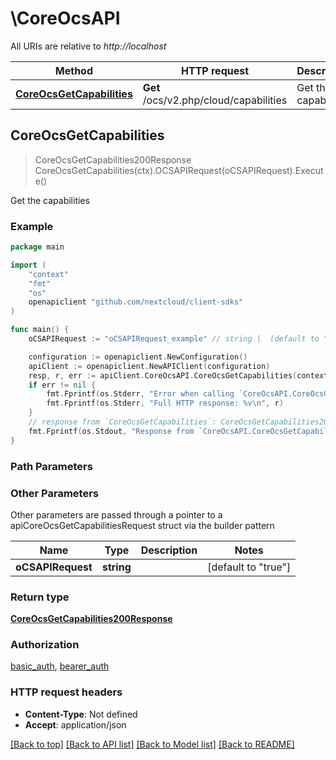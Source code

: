 # \CoreOcsAPI

All URIs are relative to *http://localhost*

Method | HTTP request | Description
------------- | ------------- | -------------
[**CoreOcsGetCapabilities**](CoreOcsAPI.md#CoreOcsGetCapabilities) | **Get** /ocs/v2.php/cloud/capabilities | Get the capabilities



## CoreOcsGetCapabilities

> CoreOcsGetCapabilities200Response CoreOcsGetCapabilities(ctx).OCSAPIRequest(oCSAPIRequest).Execute()

Get the capabilities

### Example

```go
package main

import (
    "context"
    "fmt"
    "os"
    openapiclient "github.com/nextcloud/client-sdks"
)

func main() {
    oCSAPIRequest := "oCSAPIRequest_example" // string |  (default to "true")

    configuration := openapiclient.NewConfiguration()
    apiClient := openapiclient.NewAPIClient(configuration)
    resp, r, err := apiClient.CoreOcsAPI.CoreOcsGetCapabilities(context.Background()).OCSAPIRequest(oCSAPIRequest).Execute()
    if err != nil {
        fmt.Fprintf(os.Stderr, "Error when calling `CoreOcsAPI.CoreOcsGetCapabilities``: %v\n", err)
        fmt.Fprintf(os.Stderr, "Full HTTP response: %v\n", r)
    }
    // response from `CoreOcsGetCapabilities`: CoreOcsGetCapabilities200Response
    fmt.Fprintf(os.Stdout, "Response from `CoreOcsAPI.CoreOcsGetCapabilities`: %v\n", resp)
}
```

### Path Parameters



### Other Parameters

Other parameters are passed through a pointer to a apiCoreOcsGetCapabilitiesRequest struct via the builder pattern


Name | Type | Description  | Notes
------------- | ------------- | ------------- | -------------
 **oCSAPIRequest** | **string** |  | [default to &quot;true&quot;]

### Return type

[**CoreOcsGetCapabilities200Response**](CoreOcsGetCapabilities200Response.md)

### Authorization

[basic_auth](../README.md#basic_auth), [bearer_auth](../README.md#bearer_auth)

### HTTP request headers

- **Content-Type**: Not defined
- **Accept**: application/json

[[Back to top]](#) [[Back to API list]](../README.md#documentation-for-api-endpoints)
[[Back to Model list]](../README.md#documentation-for-models)
[[Back to README]](../README.md)

